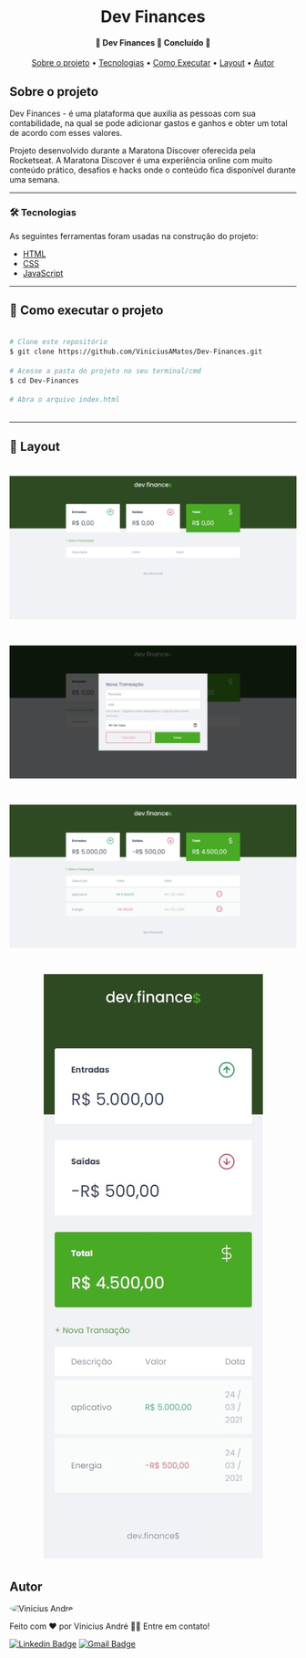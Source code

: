<h1 align="center">Dev Finances</h1>

<h4 align="center"> 
	🚧  Dev Finances 🚀 Concluído  🚧
</h4>

<p align="center">
 <a href="#sobre">Sobre o projeto</a> •
 <a href="#tecnologias">Tecnologias</a> • 
  <a href="#comoexecutar">Como Executar</a> • 
  <a href="#layout">Layout</a> • 
 <a href="#autor">Autor</a>
</p>

<a id="sobre"></a>
## Sobre o projeto
Dev Finances - é uma plataforma que auxilia as pessoas com sua contabilidade, na qual se pode adicionar gastos e ganhos e obter um total de acordo com esses valores.

Projeto desenvolvido durante a Maratona Discover oferecida pela Rocketseat. A Maratona Discover é uma experiência online com muito conteúdo prático, desafios e hacks onde o conteúdo fica disponível durante uma semana.

---
<a id="tecnologias"></a>
### 🛠 Tecnologias

As seguintes ferramentas foram usadas na construção do projeto:

- [HTML](https://developer.mozilla.org/pt-BR/docs/Web/HTML)
- [CSS](https://developer.mozilla.org/pt-BR/docs/Web/CSS)
- [JavaScript](https://developer.mozilla.org/pt-BR/docs/Web/JavaScript)

---
<a id="comoexecutar"></a>
## 🚀 Como executar o projeto



```bash

# Clone este repositório
$ git clone https://github.com/ViniciusAMatos/Dev-Finances.git

# Acesse a pasta do projeto no seu terminal/cmd
$ cd Dev-Finances

# Abra o arquivo index.html



```
---

<a id="layout"></a>
## 🎨 Layout

<h1 align="center"><img alt="home" src="./images/home.jpeg" /></h1>

<h1 align="center"><img alt="Nova Transação" src="./images/newTransaction.jpeg" /></h1>

<h1 align="center"><img alt="final" src="./images/final.jpeg" /></h1>

<h1 align="center"><img alt="responsivo" src="./images/responsivo.jpeg" /></h1>



<a id="autor"></a>
## Autor


 <img style="border-radius: 50%;" src="https://avatars.githubusercontent.com/ViniciusAMatos" width="100px;" alt="Vinicius André"/>

Feito com ❤️ por Vinicius André 👋🏽 Entre em contato!

[![Linkedin Badge](https://img.shields.io/badge/-Vinicius-blue?style=flat-square&logo=Linkedin&logoColor=white&link=https://www.linkedin.com/in/vinicius-andre-6894a4198/)](https://www.linkedin.com/in/vinicius-andre-6894a4198/) 
[![Gmail Badge](https://img.shields.io/badge/-14viniciusandre@gmail.com-c14438?style=flat-square&logo=Gmail&logoColor=white&link=mailto:14viniciusandre@gmail.com)](mailto:14viniciusandre@gmail.com)
